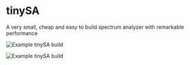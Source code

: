 # tinySA
A very small, cheap and easy to build spectrum analyzer with remarkable performance

![Example tinySA build](https://github.com/erikkaashoek/tinySA/blob/master/tinySA.jpg)


![Example tinySA build](https://github.com/erikkaashoek/tinySA/blob/master/tinySA_measurement.jpg)
